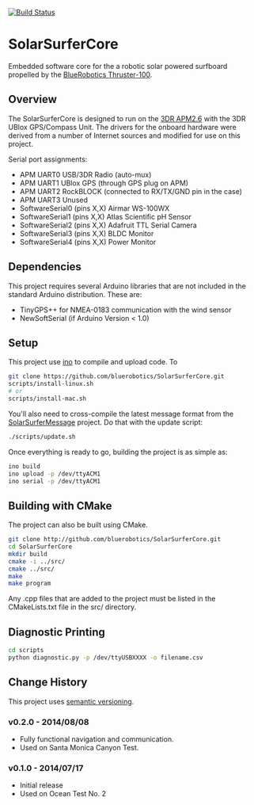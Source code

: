[![Build Status](https://travis-ci.org/bluerobotics/SolarSurferCore.svg?branch=ino)](https://travis-ci.org/bluerobotics/SolarSurferCore)

# SolarSurferCore

Embedded software core for the a robotic solar powered surfboard propelled by the [BlueRobotics Thruster-100](http://www.bluerobotics.com/thruster).

## Overview

The SolarSurferCore is designed to run on the [3DR APM2.6](https://store.3drobotics.com/products/apm-2-6-kit-1) with the 3DR UBlox GPS/Compass Unit. The drivers for the onboard hardware were derived from a number of Internet sources and modified for use on this project.

Serial port assignments:

* APM UART0 USB/3DR Radio (auto-mux)
* APM UART1 UBlox GPS (through GPS plug on APM)
* APM UART2 RockBLOCK (connected to RX/TX/GND pin in the case)
* APM UART3 Unused
* SoftwareSerial0 (pins X,X) Airmar WS-100WX
* SoftwareSerial1 (pins X,X) Atlas Scientific pH Sensor
* SoftwareSerial2 (pins X,X) Adafruit TTL Serial Camera
* SoftwareSerial3 (pins X,X) BLDC Monitor
* SoftwareSerial4 (pins X,X) Power Monitor

## Dependencies

This project requires several Arduino libraries that are not included in the standard Arduino distribution. These are:

* TinyGPS++ for NMEA-0183 communication with the wind sensor
* NewSoftSerial (if Arduino Version < 1.0)

## Setup

This project use [ino](https://github.com/amperka/ino) to compile and upload code. To 

```bash
git clone https://github.com/bluerobotics/SolarSurferCore.git
scripts/install-linux.sh
# or
scripts/install-mac.sh
```

You'll also need to cross-compile the latest message format from the [SolarSurferMessage](https://github.com/bluerobotics/SolarSurferMessage) project. Do that with the update script:

```bash
./scripts/update.sh
```

Once everything is ready to go, building the project is as simple as:

```bash
ino build
ino upload -p /dev/ttyACM1
ino serial -p /dev/ttyACM1
```

## Building with CMake

The project can also be built using CMake.

```bash
git clone http://github.com/bluerobotics/SolarSurferCore.git
cd SolarSurferCore
mkdir build
cmake -i ../src/
cmake ../src/
make
make program
```

Any .cpp files that are added to the project must be listed in the CMakeLists.txt file in the src/ directory.

## Diagnostic Printing

```bash
cd scripts
python diagnostic.py -p /dev/ttyUSBXXXX -o filename.csv
```

## Change History

This project uses [semantic versioning](http://semver.org/).

### v0.2.0 - 2014/08/08

* Fully functional navigation and communication.
* Used on Santa Monica Canyon Test.

### v0.1.0 - 2014/07/17

* Initial release
* Used on Ocean Test No. 2
